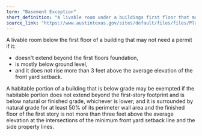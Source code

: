 ```yaml
---
term: "Basement Exception"
short_definition: "A livable room under a buildings first floor that may not need a permit. Learn more."
source_link: "https://www.austintexas.gov/sites/default/files/files/Planning/Applications_Forms/new_con_addtn_app_AWU.pdf,New Construction Application"
---
```

A livable room below the first floor of a building that may not need a permit if it:
* doesn't extend beyond the first floors foundation, 
* is mostly below ground level,
* and it does not rise more than 3 feet above the average elevation of the front yard setback.

A habitable portion of a building that is below grade may be exempted if the habitable portion does not extend beyond the first-story footprint and is below natural or finished grade, whichever is lower; and it is surrounded by natural grade for at least 50% of its perimeter wall area and the finished floor of the first story is not more than three feet above the average elevation at the intersections of the minimum front yard setback line and the side property lines.
